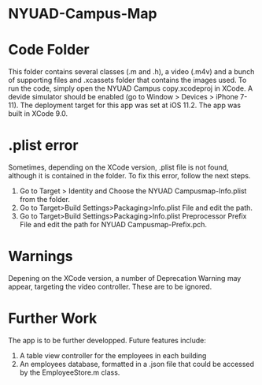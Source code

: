 # NYUAD-Campus-Map
# Code Folder 

This folder contains several classes (.m and .h), a video (.m4v) and a bunch of supporting files and .xcassets folder that contains the images used. To run the code, simply open the NYUAD Campus copy.xcodeproj in XCode. A devide simulator should be enabled (go to Window > Devices > iPhone 7-11). The deployment target for this app was set at iOS 11.2. The app was built in XCode 9.0.

# .plist error
Sometimes, depending on the XCode version, .plist file is not found, although it is contained in the folder. To fix this error, follow the next steps.
1. Go to Target > Identity and Choose the NYUAD Campusmap-Info.plist from the folder.
2. Go to Target>Build Settings>Packaging>Info.plist File and edit the path.
3. Go to Target>Build Settings>Packaging>Info.plist Preprocessor Prefix File and edit the path for NYUAD Campusmap-Prefix.pch.

# Warnings
Depening on the XCode version, a number of Deprecation Warning may appear, targeting the video controller. These are to be ignored.

# Further Work
The app is to be further developped. Future features include:
1. A table view controller for the employees in each building
2. An employees database, formatted in a .json file that could be accessed by the EmployeeStore.m class.
